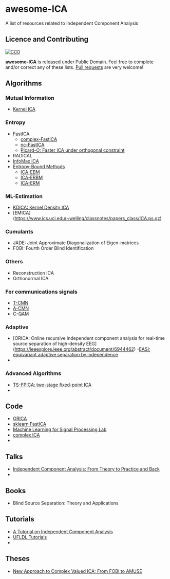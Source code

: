 # awesome-ICA
A list of resources related to Independent Component Analysis


## Licence and Contributing
[![CC0](http://i.creativecommons.org/p/zero/1.0/88x31.png)](http://creativecommons.org/publicdomain/zero/1.0/)

**awesome-ICA** is released under Public Domain. Feel free to complete and/or correct any of these lists. 
[Pull requests](https://github.com/tpl2go/awesome-ICA/pulls) are very welcome!

## Algorithms
### Mutual Information 
- [Kernel ICA](https://www.di.ens.fr/~fbach/kernelICA-jmlr.pdf)
### Entropy 
- [FastICA](https://www.cs.helsinki.fi/u/ahyvarin/papers/TNN99_reprint.pdf)
    - [complex-FastICA](https://www.cs.helsinki.fi/u/ahyvarin/papers/IJNS00.pdf)
    - [nc-FastICA](https://ieeexplore.ieee.org/document/4454224)
    - [Picard-O: Faster ICA under orthogonal constraint](https://hal.inria.fr/hal-01651842)
- RADICAL
- [InfoMax ICA](http://www.inf.fu-berlin.de/lehre/WS05/Mustererkennung/infomax/infomax.pdf)
- [Entropy-Bound Methods](http://mlsp.umbc.edu/ica_ebm.html)
    - [ICA-EBM](https://ieeexplore.ieee.org/document/5499122)
    - [ICA-ERBM](https://ieeexplore.ieee.org/abstract/document/5495311)
    - [ICA-ERM](https://ieeexplore.ieee.org/document/6845364)
### ML-Estimation
- [KDICA: Kernel Density ICA](https://link.springer.com/chapter/10.1007/11679363_4)
- [EMICA] (https://www.ics.uci.edu/~welling/classnotes/papers_class/ICA.ps.gz)
### Cumulants
- JADE: Joint Approximate Diagonalization of Eigen-matrices
- FOBI: Fourth Order Blind Identification
### Others
- Reconstruction ICA
- Orthonormal ICA

### For communications signals
- [T-CMN](https://ieeexplore.ieee.org/document/4443874)
- [A-CMN](https://ieeexplore.ieee.org/document/4053625)
- [C-QAM](https://ieeexplore.ieee.org/document/4217441)

### Adaptive
- [ORICA: Online recursive independent component analysis for real-time source separation of high-density EEG] (https://ieeexplore.ieee.org/abstract/document/6944462)
-[EASI: equivariant adaptive separation by independence](https://ieeexplore.ieee.org/document/553476)
- 

### Advanced Algorithms
- [TS-FPICA: two-stage fixed-point ICA](http://journal13.magtechjournal.com/Jwk_yddxen/fileup/PDF/2015wz-042.pdf)
- 

## Code
- [ORICA](https://github.com/goodshawn12/orica)
- [sklearn FastICA](https://scikit-learn.org/stable/modules/generated/sklearn.decomposition.FastICA.html)
- [Machine Learning for Signal Processing Lab](http://mlsp.umbc.edu/resources.html)
- [complex ICA](https://github.com/afbujan/complex_ica/)
- 


## Talks
- [Independent Component Analysis: From Theory to Practice and Back](https://www.youtube.com/watch?v=KSIA908KNiw)
- 

## Books
- Blind Source Separation: Theory and Applications 

## Tutorials
- [A Tutorial on Independent Component Analysis](https://arxiv.org/abs/1404.2986)
- [UFLDL Tutorials](http://ufldl.stanford.edu/tutorial/unsupervised/ICA/)
- 

## Theses
- [New Approach to Complex Valued ICA: From FOBI to AMUSE](https://sal.aalto.fi/publications/pdf-files/tlie16_public.pdf)